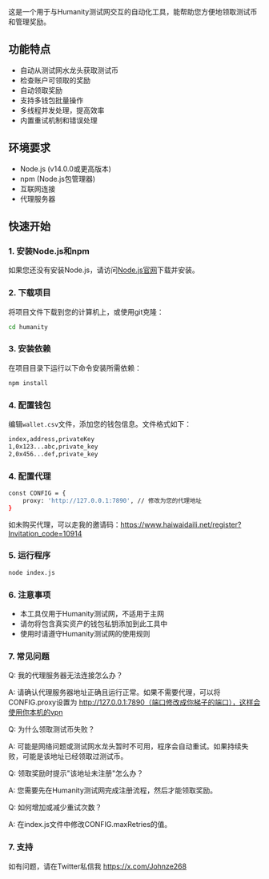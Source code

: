 这是一个用于与Humanity测试网交互的自动化工具，能帮助您方便地领取测试币和管理奖励。

## 功能特点

- 自动从测试网水龙头获取测试币
- 检查账户可领取的奖励
- 自动领取奖励
- 支持多钱包批量操作
- 多线程并发处理，提高效率
- 内置重试机制和错误处理

## 环境要求

- Node.js (v14.0.0或更高版本)
- npm (Node.js包管理器)
- 互联网连接
- 代理服务器

## 快速开始

### 1. 安装Node.js和npm

如果您还没有安装Node.js，请访问[Node.js官网](https://nodejs.org/)下载并安装。

### 2. 下载项目

将项目文件下载到您的计算机上，或使用git克隆：

```bash
cd humanity
```

### 3. 安装依赖

在项目目录下运行以下命令安装所需依赖：

```bash
npm install
```

### 4. 配置钱包

编辑`wallet.csv`文件，添加您的钱包信息。文件格式如下：
```bash
index,address,privateKey
1,0x123...abc,private_key
2,0x456...def,private_key
```

### 4. 配置代理

```bash
const CONFIG = {
    proxy: 'http://127.0.0.1:7890', // 修改为您的代理地址
}
```
如未购买代理，可以走我的邀请码：https://www.haiwaidaili.net/register?Invitation_code=10914 

### 5. 运行程序

```bash
node index.js
```

### 6. 注意事项

- 本工具仅用于Humanity测试网，不适用于主网
- 请勿将包含真实资产的钱包私钥添加到此工具中
- 使用时请遵守Humanity测试网的使用规则

### 7. 常见问题

Q: 我的代理服务器无法连接怎么办？

A: 请确认代理服务器地址正确且运行正常。如果不需要代理，可以将CONFIG.proxy设置为 http://127.0.0.1:7890（端口修改成你梯子的端口），这样会使用你本机的vpn


Q: 为什么领取测试币失败？

A: 可能是网络问题或测试网水龙头暂时不可用，程序会自动重试。如果持续失败，可能是该地址已经领取过测试币。


Q: 领取奖励时提示"该地址未注册"怎么办？

A: 您需要先在Humanity测试网完成注册流程，然后才能领取奖励。


Q: 如何增加或减少重试次数？

A: 在index.js文件中修改CONFIG.maxRetries的值。


### 7. 支持
如有问题，请在Twitter私信我 https://x.com/Johnze268